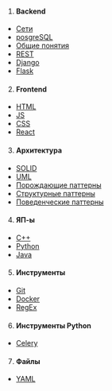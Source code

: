 1. #### Backend
 + [Сети](./Web/Backend/NETWORKS.md)
 + [posgreSQL](./Web/Backend/POSTREAQL.md) 
 + [Общие понятия](./Web/ABOUTWEB.md)
 + [REST](./Web/Backend/REST.md)
 + [Django](./Web/Backend/DJANGO.md)
 + [Flask](./Web/Backend/FLASK.md)

2. #### Frontend 
 + [HTML](./Web/Frontend/HTML.md) 
 + [JS](./Web/Frontend/JS.md)
 + [CSS](./Web/Frontend/CSS.md)
 + [React](./Web/Frontend/REACT.md)

3. #### Архитектура
 + [SOLID](./Architecture/SOLID.md)
 + [UML](./Architecture/UML.md)
 + [Порождающие паттерны](./Architecture/Creational.md)
 + [Структурные паттерны](./Architecture/Structura.md)
 + [Поведенческие паттерны](./Architecture/Behavioral.md)

4. #### ЯП-ы
 + [C++](./Languages/C++.md)
 + [Python](./Languages/PYTHON.md)
 + [Java](./Languages/JAVA.md)

5. #### Инструменты
 + [Git](./Tools/GIT.md)
 + [Docker](./Tools/DOCKER.md)
 + [RegEx](./Tools/REGEX.md)

6. #### Инструменты Python
 + [Celery](./Python_tools/CELERY.md)

7. #### Файлы
 + [YAML](./files/yaml.md)